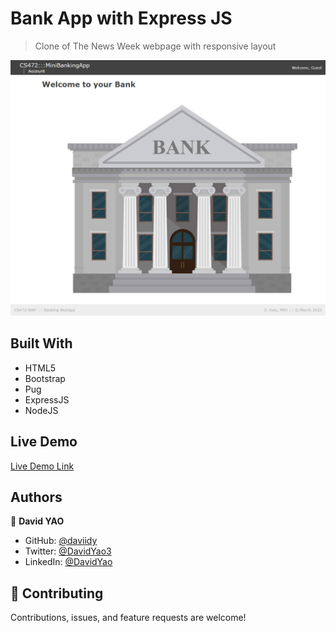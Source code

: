 # Bank App with Express JS

> Clone of The News Week webpage with responsive layout

![screenshot](./screenshot.png)


## Built With

- HTML5
- Bootstrap
- Pug
- ExpressJS
- NodeJS

## Live Demo

[Live Demo Link](https://daviidy.github.io/MIU_wap_homepage/)

## Authors

👤 **David YAO**

- GitHub: [@daviidy](https://github.com/daviidy)
- Twitter: [@DavidYao3](https://twitter.com/DavidYao3)
- LinkedIn: [@DavidYao](https://www.linkedin.com/in/david-yao-armel/?locale=en_US)

## 🤝 Contributing

Contributions, issues, and feature requests are welcome!
